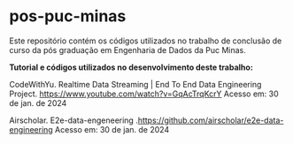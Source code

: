 # pos-puc-minas
Este repositório contém os códigos utilizados no trabalho de conclusão de curso da pós graduação em Engenharia de Dados da Puc Minas.

**Tutorial e códigos utilizados no desenvolvimento deste trabalho:**

CodeWithYu. Realtime Data Streaming | End To End Data Engineering Project. <https://www.youtube.com/watch?v=GqAcTrqKcrY> Acesso em: 30 de jan. de 2024

Airscholar. E2e-data-engeneering .<https://github.com/airscholar/e2e-data-engineering> Acesso em: 30 de jan. de 2024
